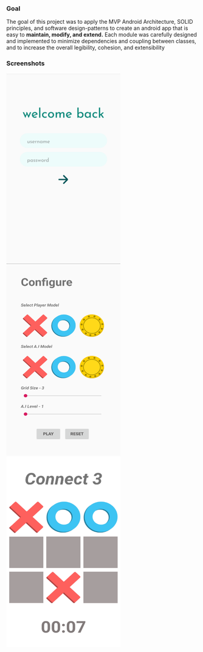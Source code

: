 ### Goal

The goal of this project was to apply the MVP Android Architecture, SOLID principles, and software
design-patterns to create an android app that is easy to **maintain, modify, and extend.**
Each module was carefully designed and implemented to minimize dependencies and coupling between classes, and to
increase the overall legibility, cohesion, and extensibility
### Screenshots

<p float="left">
  <img src="images/login.png" width="300" height="500"/>
  <img src="images/token_selection.png" width="300" height="500"/> 
  <img src="images/connect.png" width="300" height="500"/>
</p>
